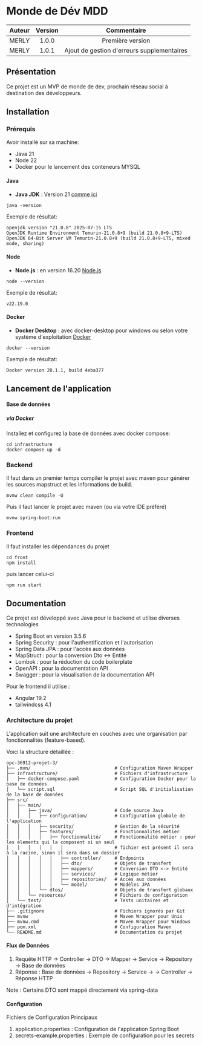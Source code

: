# Monde de Dév MDD

| Auteur | Version |                Commentaire                 |
|:------:|:-------:|:------------------------------------------:|
| MERLY  |  1.0.0  |              Première version              |
| MERLY  |  1.0.1  | Ajout de gestion d'erreurs supplementaires |

## Présentation

Ce projet est un MVP de monde de dev, prochain réseau social à destination des développeurs.

## Installation

### Prérequis

Avoir installé sur sa machine:

- Java 21
- Node 22
- Docker pour le lancement des conteneurs MYSQL

#### Java

- **Java JDK** : Version 21 [comme ici](https://adoptium.net/fr/temurin/releases?version=21&os=any&arch=any)

```shell
java -version
```

Exemple de résultat:

```
openjdk version "21.0.8" 2025-07-15 LTS
OpenJDK Runtime Environment Temurin-21.0.8+9 (build 21.0.8+9-LTS)
OpenJDK 64-Bit Server VM Temurin-21.0.8+9 (build 21.0.8+9-LTS, mixed mode, sharing)
```

#### Node

- **Node.js** :  en version 16.20 [Node.js](https://nodejs.org/fr/download)

```shell
node --version
```

Exemple de résultat:

```
v22.19.0
```

#### Docker

- **Docker Desktop** :  avec docker-desktop pour windows ou selon votre système
  d'exploitation [Docker](https://www.docker.com/products/docker-desktop/)

```shell
docker --version
```

Exemple de résultat:

```
Docker version 28.1.1, build 4eba377
```

## Lancement de l'application

#### Base de données

##### via Docker

Installez et configurez la base de données avec docker compose:

```shell
cd infrastructure
docker compose up -d
```

### Backend

Il faut dans un premier temps compiler le projet avec maven pour générer les sources mapstruct et les informations de
build.

```shell
mvnw clean compile -U
```

Puis il faut lancer le projet avec maven (ou via votre IDE préféré)

```shell
mvnw spring-boot:run
```

### Frontend

Il faut installer les dépendances du projet

```shell
cd front
npm install
```

puis lancer celui-ci

```shell
npm run start
```

## Documentation

Ce projet est développé avec Java pour le backend et utilise diverses technologies

- Spring Boot en version 3.5.6
- Spring Security : pour l'authentification et l'autorisation
- Spring Data JPA : pour l'accès aux données
- MapStruct : pour la conversion Dto <-> Entité
- Lombok : pour la réduction du code boilerplate
- OpenAPI : pour la documentation API
- Swagger : pour la visualisation de la documentation API

Pour le frontend il utilise :

- Angular 19.2
- tailwindcss 4.1

### Architecture du projet

L'application suit une architecture en couches avec une organisation par fonctionnalités (feature-based).

Voici la structure détaillée :

```
opc-36912-projet-3/
├── .mvn/                               # Configuration Maven Wrapper
├── infrastructure/                     # Fichiers d'infrastructure
│   ├── docker-compose.yaml             # Configuration Docker pour la base de données
│   └── script.sql                      # Script SQL d'initialisation de la base de données
├── src/
│   ├── main/
│   │   ├── java/                       # Code source Java
│   │   │   ├── configuration/          # Configuration globale de l'application
│   │   │   ├── security/               # Gestion de la sécurité
│   │   │   ├── features/               # Fonctionnalités métier
│   │   │   │   ├── fonctionnalité/     # Fonctionnalité métier : pour les élements qui la composent si un seul 
│   │   │   │   │   │                   # fichier est présent il sera à la racine, sinon il sera dans un dossier
│   │   │   │   │   ├── controller/     # Endpoints
│   │   │   │   │   ├── dto/            # Objets de transfert
│   │   │   │   │   ├── mappers/        # Conversion DTO <-> Entité
│   │   │   │   │   ├── services/       # Logique métier
│   │   │   │   │   ├── repositories/   # Accès aux données
│   │   │   │   │   └── model/          # Modèles JPA
│   │   │   └── dtos/                   # Objets de transfert globaux
│   │   └── resources/                  # Fichiers de configuration
│   └── test/                           # Tests unitaires et d'intégration
├── .gitignore                          # Fichiers ignorés par Git
├── mvnw                                # Maven Wrapper pour Unix
├── mvnw.cmd                            # Maven Wrapper pour Windows
├── pom.xml                             # Configuration Maven
└── README.md                           # Documentation du projet
```

#### Flux de Données

1) Requête HTTP → Controller → DTO → Mapper → Service → Repository → Base de données
2) Réponse : Base de données → Repository → Service → → Controller → Réponse HTTP

Note : Certains DTO sont mappé directement via spring-data

#### Configuration

Fichiers de Configuration Principaux

1) application.properties : Configuration de l'application Spring Boot
2) secrets-example.properties : Exemple de configuration pour les secrets
